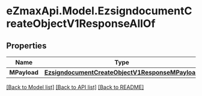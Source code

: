 
# eZmaxApi.Model.EzsigndocumentCreateObjectV1ResponseAllOf

## Properties

Name | Type | Description | Notes
------------ | ------------- | ------------- | -------------
**MPayload** | [**EzsigndocumentCreateObjectV1ResponseMPayload**](EzsigndocumentCreateObjectV1ResponseMPayload.md) |  | 

[[Back to Model list]](../README.md#documentation-for-models)
[[Back to API list]](../README.md#documentation-for-api-endpoints)
[[Back to README]](../README.md)

